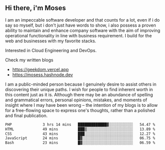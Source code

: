 ## Hi there, i'm Moses

I am an impeccable software developer and that counts for a lot, even if i do say so myself, but i don't just have words to show, i also possess a proven ability to maintain and enhance company software with the aim of improving operational functionality in line with business requirement. I build for the web and businesses with my favorite stacks.

Interested in Cloud Engineering and DevOps.

Check my written blogs
- https://geekdom.vercel.app
- https://mosess.hashnode.dev
  
I am a public-minded person because I genuinely desire to assist others in discovering their unique paths. I wish for people to find inherent worth in this content just as it is. Although there may be an abundance of spelling and grammatical errors, personal opinions, mistakes, and moments of insight where I may have been wrong – the intention of my blogs is to allow for a free-flowing space to express one's thoughts, rather than a polished and final publication.
<!--START_SECTION:waka-->

```txt
PHP              3 hrs 14 mins   █████████████▓░░░░░░░░░░░   54.47 %
HTML             49 mins         ███▒░░░░░░░░░░░░░░░░░░░░░   13.89 %
CSS              43 mins         ███░░░░░░░░░░░░░░░░░░░░░░   12.27 %
JavaScript       24 mins         █▓░░░░░░░░░░░░░░░░░░░░░░░   06.75 %
Bash             23 mins         █▓░░░░░░░░░░░░░░░░░░░░░░░   06.59 %
```

<!--END_SECTION:waka-->
